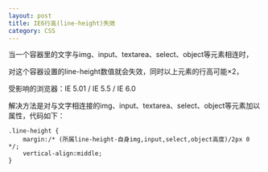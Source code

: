 ```yaml
---
layout: post
title: IE6行高(line-height)失效
category: CSS
---
```


当一个容器里的文字与img、input、textarea、select、object等元素相连时，

对这个容器设置的line-height数值就会失效，同时以上元素的行高可能×2，

受影响的浏览器：IE 5.01 / IE 5.5 / IE 6.0

解决方法是对与文字相连接的img、input、textarea、select、object等元素加以属性，代码如下：

    .line-height {   
        margin:/* (所属line-height-自身img,input,select,object高度)/2px 0 */;   
        vertical-align:middle;   
    }
